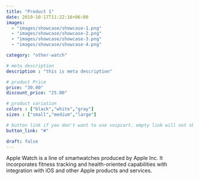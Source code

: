 ```yaml
---
title: "Product 1"
date: 2019-10-17T11:22:16+06:00
images: 
  - "images/showcase/showcase-1.png"
  - "images/showcase/showcase-2.png"
  - "images/showcase/showcase-3.png"
  - "images/showcase/showcase-4.png"

category: "other-watch"

# meta description
description : "this is meta description"

# product Price
price: "30.00"
discount_price: "25.00"

# product variation
colors : ["black","white","gray"]
sizes : ["small","medium","large"]

# button link if you don't want to use snipcart. empty link will not show button
button_link: "#"

draft: false
---
```


Apple Watch is a line of smartwatches produced by Apple Inc. It incorporates fitness tracking and health-oriented capabilities with integration with iOS and other Apple products and services.
